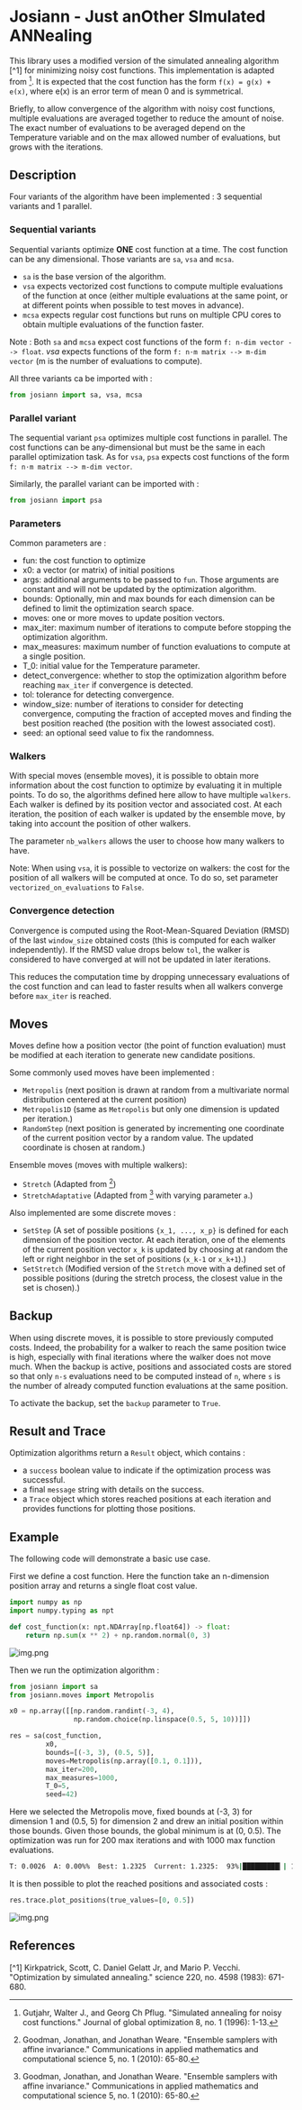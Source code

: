 # Josiann - Just anOther SImulated ANNealing

This library uses a modified version of the simulated annealing algorithm [^1] for minimizing noisy cost functions. 
This implementation is adapted from [^2]. It is expected that the cost function has the form `f(x) = g(x) + e(x)`, 
where e(x) is an error term of mean 0 and is symmetrical.

Briefly, to allow convergence of the algorithm with noisy cost functions, multiple evaluations are averaged together to 
reduce the amount of noise. The exact number of evaluations to be averaged depend on the Temperature variable and on 
the max allowed number of evaluations, but grows with the iterations.

## Description

Four variants of the algorithm have been implemented : 3 sequential variants and 1 parallel.

### Sequential variants

Sequential variants optimize **ONE** cost function at a time. The cost function can be any dimensional.
Those variants are `sa`, `vsa` and `mcsa`.

- `sa` is the base version of the algorithm.
- `vsa` expects vectorized cost functions to compute multiple evaluations of the function at once (either multiple 
  evaluations at the same point, or at different points when possible to test moves in advance). 
- `mcsa` expects regular cost functions but runs on multiple CPU cores to obtain multiple evaluations of the 
  function faster.

Note : Both `sa` and `mcsa` expect cost functions of the form `f: n-dim vector --> float`.
*vsa* expects functions of the form `f: n⋅m matrix --> m-dim vector` (m is the number of evaluations to compute).

All three variants ca be imported with :

```python
from josiann import sa, vsa, mcsa
```

### Parallel variant

The sequential variant `psa` optimizes multiple cost functions in parallel. The cost functions can be 
any-dimensional but must be the same in each parallel optimization task. 
As for `vsa`, `psa` expects cost functions of the form `f: n⋅m matrix --> m-dim vector`.

Similarly, the parallel variant can be imported with :

```python
from josiann import psa
```

### Parameters

Common parameters are :
- fun: the cost function to optimize
- x0: a vector (or matrix) of initial positions
- args: additional arguments to be passed to `fun`. Those arguments are constant and will not be updated by the 
  optimization algorithm.
- bounds: Optionally, min and max bounds for each dimension can be defined to limit the optimization search space.
- moves: one or more moves to update position vectors.
- max_iter: maximum number of iterations to compute before stopping the optimization algorithm.
- max_measures: maximum number of function evaluations to compute at a single position.
- T_0: initial value for the Temperature parameter.
- detect_convergence: whether to stop the optimization algorithm before reaching `max_iter` if convergence is detected.
- tol: tolerance for detecting convergence.
- window_size: number of iterations to consider for detecting convergence, computing the fraction of accepted moves 
  and finding the best position reached (the position with the lowest associated cost).
- seed: an optional seed value to fix the randomness.

### Walkers

With special moves (ensemble moves), it is possible to obtain more information about the cost function to optimize 
by evaluating it in multiple points. 
To do so, the algorithms defined here allow to have multiple `walkers`. Each walker is defined by its position 
vector and associated cost. At each iteration, the position of each walker is updated by the ensemble move, by 
taking into account the position of other walkers.

The parameter `nb_walkers` allows the user to choose how many walkers to have.

Note: When using `vsa`, it is possible to vectorize on walkers: the cost for the position of all walkers will be 
computed at once. To do so, set parameter `vectorized_on_evaluations` to `False`. 

### Convergence detection

Convergence is computed using the Root-Mean-Squared Deviation (RMSD) of the last `window_size` obtained costs (this 
is computed for each walker independently). If the RMSD value drops below `tol`, the walker is considered to have 
converged at will not be updated in later iterations. 

This reduces the computation time by dropping unnecessary evaluations of the cost function and can lead to faster 
results when all walkers converge before `max_iter` is reached.

## Moves

Moves define how a position vector (the point of function evaluation) must be modified at each iteration to generate 
new candidate positions.

Some commonly used moves have been implemented :
- `Metropolis` (next position is drawn at random from a multivariate normal distribution centered at the current position)
- `Metropolis1D` (same as `Metropolis` but only one dimension is updated per iteration.)
- `RandomStep` (next position is generated by incrementing one coordinate of the current position vector by a random 
  value. The updated coordinate is chosen at random.)

Ensemble moves (moves with multiple walkers):
- `Stretch` (Adapted from [^3])
- `StretchAdaptative` (Adapted from [^3] with varying parameter `a`.)

Also implemented are some discrete moves :
- `SetStep` (A set of possible positions `{x_1, ..., x_p}` is defined for each dimension of the position vector. At 
  each iteration, one of the elements of the current position vector `x_k` is updated by choosing at random the 
  left or right neighbor in the set of positions (`x_k-1` or `x_k+1`).)
- `SetStretch` (Modified version of the `Stretch` move with a defined set of possible positions (during the stretch 
  process, the closest value in the set is chosen).)

## Backup

When using discrete moves, it is possible to store previously computed costs. Indeed, the probability for a walker 
to reach the same position twice is high, especially with final iterations where the walker does not move much. When 
the backup is active, positions and associated costs are stored so that only `n-s` evaluations need to be computed 
instead of `n`, where `s` is the number of already computed function evaluations at the same position.

To activate the backup, set the `backup` parameter to `True`.

## Result and Trace

Optimization algorithms return a `Result` object, which contains :
- a `success` boolean value to indicate if the optimization process was successful.
- a final `message` string with details on the success.
- a `Trace` object which stores reached positions at each iteration and provides functions for plotting those positions.

## Example

The following code will demonstrate a basic use case.

First we define a cost function. Here the function take an n-dimension position array and returns a single float cost 
value. 

```python
import numpy as np
import numpy.typing as npt

def cost_function(x: npt.NDArray[np.float64]) -> float:
    return np.sum(x ** 2) + np.random.normal(0, 3)
```

![img.png](figures/cost_function.png)

Then we run the optimization algorithm : 

```python
from josiann import sa
from josiann.moves import Metropolis

x0 = np.array([[np.random.randint(-3, 4),                                   # random number in (-3, 3)
                np.random.choice(np.linspace(0.5, 5, 10))]])                # random number in (0.5, 5)

res = sa(cost_function,
         x0,
         bounds=[(-3, 3), (0.5, 5)],
         moves=Metropolis(np.array([0.1, 0.1])),
         max_iter=200,
         max_measures=1000,
         T_0=5,
         seed=42)
```

Here we selected the Metropolis move, fixed bounds at (-3, 3) for dimension 1 and (0.5, 5) for dimension 2 and drew an 
initial position within those bounds. Given those bounds, the global minimum is at (0, 0.5).
The optimization was run for 200 max iterations and with 1000 max function evaluations.

```bash
T: 0.0026  A: 0.00%%  Best: 1.2325  Current: 1.2325:  93%|█████████▎| 186/200 [00:01<00:00, 169.23iteration/s]
```

It is then possible to plot the reached positions and associated costs :

```python
res.trace.plot_positions(true_values=[0, 0.5])
```

![img.png](figures/position_plot.png)

## References

[^1] Kirkpatrick, Scott, C. Daniel Gelatt Jr, and Mario P. Vecchi. "Optimization by simulated annealing." science 
220, no. 4598 (1983): 671-680.

[^2]: Gutjahr, Walter J., and Georg Ch Pflug. "Simulated annealing for noisy cost functions." Journal of global 
optimization 8, no. 1 (1996): 1-13.

[^3]: Goodman, Jonathan, and Jonathan Weare. "Ensemble samplers with affine invariance." Communications in applied 
mathematics and computational science 5, no. 1 (2010): 65-80.

